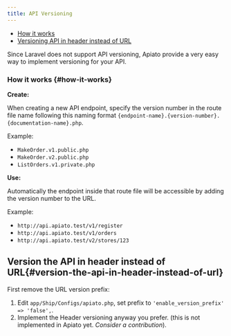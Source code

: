 ```yaml
---
title: API Versioning
---
```


- [How it works](#how-it-works)
- [Versioning API in header instead of URL](#version-the-api-in-header-instead-of-url)

Since Laravel does not support API versioning, Apiato provide a very easy way to implement versioning for your API.

### How it works {#how-it-works}

**Create:**

When creating a new API endpoint, specify the version number in the route file name following this naming format `{endpoint-name}.{version-number}.{documentation-name}.php`.

Example:

- `MakeOrder.v1.public.php`
- `MakeOrder.v2.public.php`
- `ListOrders.v1.private.php`

**Use:**

Automatically the endpoint inside that route file will be accessible by adding the version number to the URL.

Example:

- `http://api.apiato.test/v1/register`
- `http://api.apiato.test/v1/orders`
- `http://api.apiato.test/v2/stores/123`

## Version the API in header instead of URL{#version-the-api-in-header-instead-of-url}

First remove the URL version prefix:

1. Edit `app/Ship/Configs/apiato.php`, set prefix to `'enable_version_prefix' => 'false',`.
2. Implement the Header versioning anyway you prefer. (this is not implemented in Apiato yet. _Consider a contribution_).
